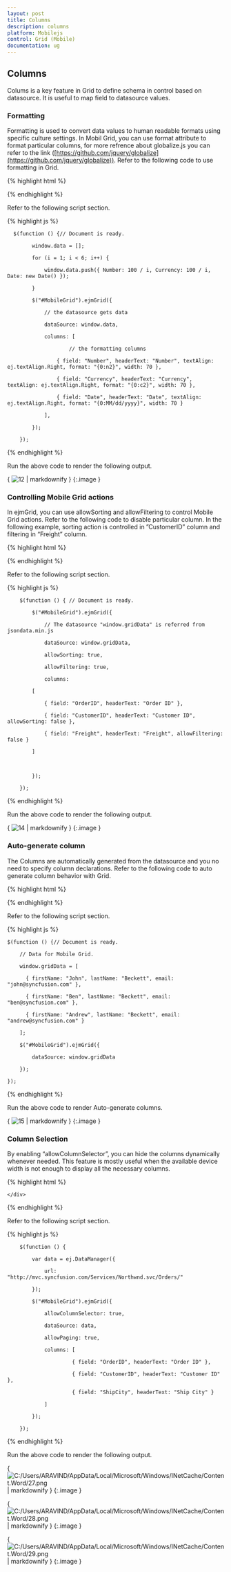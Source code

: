 ```yaml
---
layout: post
title: Columns
description: columns
platform: Mobilejs
control: Grid (Mobile)
documentation: ug
---
```


## Columns

Colums is a key feature in Grid to define schema in control based on datasource. It is useful to map field to datasource values.

### Formatting

Formatting is used to convert data values to human readable formats using specific culture settings. In Mobil Grid, you can use format attribute to format particular columns, for more refrence about globalize.js you can refer to the link ([https://github.com/jquery/globalize](https://github.com/jquery/globalize)). Refer to the following code to use formatting in Grid.

{% highlight html %}


<div id="MobileGrid"></div>



{% endhighlight %}



Refer to the following script section.

{% highlight js %}



      $(function () {// Document is ready.

            window.data = [];

            for (i = 1; i < 6; i++) {

                window.data.push({ Number: 100 / i, Currency: 100 / i, Date: new Date() });

            }

            $("#MobileGrid").ejmGrid({

                // the datasource gets data

                dataSource: window.data,

                columns: [

                        // the formatting columns

                    { field: "Number", headerText: "Number", textAlign: ej.textAlign.Right, format: "{0:n2}", width: 70 },

                    { field: "Currency", headerText: "Currency", textAlign: ej.textAlign.Right, format: "{0:c2}", width: 70 },

                    { field: "Date", headerText: "Date", textAlign: ej.textAlign.Right, format: "{0:MM/dd/yyyy}", width: 70 }

                ],

            });

        });




{% endhighlight %}

Run the above code to render the following output.

{ ![12](Columns_images/Columns_img1.png) | markdownify }
{:.image }


### Controlling Mobile Grid actions

In ejmGrid, you can use allowSorting and allowFiltering to control Mobile Grid actions. Refer to the following code to disable particular column. In the following example, sorting action is controlled in ”CustomerID” column and filtering in “Freight” column.

{% highlight html %}


<div id="MobileGrid"></div>





{% endhighlight %}



Refer to the following script section.

{% highlight js %}

        $(function () { // Document is ready.

            $("#MobileGrid").ejmGrid({

                // The datasource "window.gridData" is referred from jsondata.min.js

                dataSource: window.gridData,

                allowSorting: true,

                allowFiltering: true,

                columns:

            [

                { field: "OrderID", headerText: "Order ID" },

                { field: "CustomerID", headerText: "Customer ID", allowSorting: false },

                { field: "Freight", headerText: "Freight", allowFiltering: false }

            ]



            });

        });



{% endhighlight %}



Run the above code to render the following output.

{ ![14](Columns_images/Columns_img2.png) | markdownify }
{:.image }


### Auto-generate column

The Columns are automatically generated from the datasource and you no need to specify column declarations. Refer to the following code to auto generate column behavior with Grid.

{% highlight html %}


<div id="MobileGrid"></div>





{% endhighlight %}



Refer to the following script section.

{% highlight js %}

    $(function () {// Document is ready.

        // Data for Mobile Grid.

        window.gridData = [

          { firstName: "John", lastName: "Beckett", email: "john@syncfusion.com" },

          { firstName: "Ben", lastName: "Beckett", email: "ben@syncfusion.com" },

          { firstName: "Andrew", lastName: "Beckett", email: "andrew@syncfusion.com" }

        ];

        $("#MobileGrid").ejmGrid({

            dataSource: window.gridData

        });

    });






{% endhighlight %}

Run the above code to render Auto-generate columns.

{ ![15](Columns_images/Columns_img3.png) | markdownify }
{:.image }


### Column Selection

By enabling “allowColumnSelector”, you can hide the columns dynamically whenever needed. This feature is mostly useful when the available device width is not enough to display all the necessary columns. 

{% highlight html %}


<div id="MobileGrid">

    </div>





{% endhighlight %}



Refer to the following script section.

{% highlight js %}

        $(function () {

            var data = ej.DataManager({

                url: "http://mvc.syncfusion.com/Services/Northwnd.svc/Orders/"

            });

            $("#MobileGrid").ejmGrid({

                allowColumnSelector: true,

                dataSource: data,

                allowPaging: true,

                columns: [

                         { field: "OrderID", headerText: "Order ID" },

                         { field: "CustomerID", headerText: "Customer ID" },

                         { field: "ShipCity", headerText: "Ship City" }

                ]

            });

        });




{% endhighlight %}



Run the above code to render the following output.

{ ![C:/Users/ARAVIND/AppData/Local/Microsoft/Windows/INetCache/Content.Word/27.png](Columns_images/Columns_img4.png) | markdownify }
{:.image }


{ ![C:/Users/ARAVIND/AppData/Local/Microsoft/Windows/INetCache/Content.Word/28.png](Columns_images/Columns_img5.png) | markdownify }
{:.image }


{ ![C:/Users/ARAVIND/AppData/Local/Microsoft/Windows/INetCache/Content.Word/29.png](Columns_images/Columns_img6.png) | markdownify }
{:.image }


